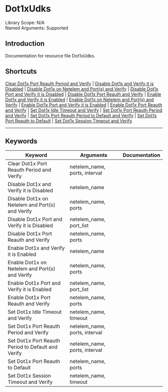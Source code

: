 # Dot1xUdks
Library Scope: N/A<br>
Named Arguments: Supported

## Introduction
Documentation for resource file Dot1xUdks.

## Shortcuts
[Clear Dot1x Port Reauth Period and Verify](#Clear_Dot1x_Port_Reauth_Period_and_Verify) | [Disable Dot1x and Verify it is Disabled](#Disable_Dot1x_and_Verify_it_is_Disabled) | [Disable Dot1x on Netelem and Port(s) and Verify](#Disable_Dot1x_on_Netelem_and_Port(s)_and_Verify) | [Disable Dot1x Port and Verify it is Disabled](#Disable_Dot1x_Port_and_Verify_it_is_Disabled) | [Disable Dot1x Port Reauth and Verify](#Disable_Dot1x_Port_Reauth_and_Verify) | [Enable Dot1x and Verify it is Enabled](#Enable_Dot1x_and_Verify_it_is_Enabled) | [Enable Dot1x on Netelem and Port(s) and Verify](#Enable_Dot1x_on_Netelem_and_Port(s)_and_Verify) | [Enable Dot1x Port and Verify it is Enabled](#Enable_Dot1x_Port_and_Verify_it_is_Enabled) | [Enable Dot1x Port Reauth and Verify](#Enable_Dot1x_Port_Reauth_and_Verify) | [Set Dot1x Idle Timeout and Verify](#Set_Dot1x_Idle_Timeout_and_Verify) | [Set Dot1x Port Reauth Period and Verify](#Set_Dot1x_Port_Reauth_Period_and_Verify) | [Set Dot1x Port Reauth Period to Default and Verify](#Set_Dot1x_Port_Reauth_Period_to_Default_and_Verify) | [Set Dot1x Port Reauth to Default](#Set_Dot1x_Port_Reauth_to_Default) | [Set Dot1x Session Timeout and Verify](#Set_Dot1x_Session_Timeout_and_Verify)
***

## Keywords
| Keyword | Arguments | Documentation |
|---------|-----------|---------------|
| <a name="Clear_Dot1x_Port_Reauth_Period_and_Verify"></a>Clear Dot1x Port Reauth Period and Verify | netelem_name, ports, interval |  |
| <a name="Disable_Dot1x_and_Verify_it_is_Disabled"></a>Disable Dot1x and Verify it is Disabled | netelem_name |  |
| <a name="Disable_Dot1x_on_Netelem_and_Port(s)_and_Verify"></a>Disable Dot1x on Netelem and Port(s) and Verify | netelem_name, ports |  |
| <a name="Disable_Dot1x_Port_and_Verify_it_is_Disabled"></a>Disable Dot1x Port and Verify it is Disabled | netelem_name, port_list |  |
| <a name="Disable_Dot1x_Port_Reauth_and_Verify"></a>Disable Dot1x Port Reauth and Verify | netelem_name, ports |  |
| <a name="Enable_Dot1x_and_Verify_it_is_Enabled"></a>Enable Dot1x and Verify it is Enabled | netelem_name |  |
| <a name="Enable_Dot1x_on_Netelem_and_Port(s)_and_Verify"></a>Enable Dot1x on Netelem and Port(s) and Verify | netelem_name, ports |  |
| <a name="Enable_Dot1x_Port_and_Verify_it_is_Enabled"></a>Enable Dot1x Port and Verify it is Enabled | netelem_name, port_list |  |
| <a name="Enable_Dot1x_Port_Reauth_and_Verify"></a>Enable Dot1x Port Reauth and Verify | netelem_name, ports |  |
| <a name="Set_Dot1x_Idle_Timeout_and_Verify"></a>Set Dot1x Idle Timeout and Verify | netelem_name, timeout |  |
| <a name="Set_Dot1x_Port_Reauth_Period_and_Verify"></a>Set Dot1x Port Reauth Period and Verify | netelem_name, ports, interval |  |
| <a name="Set_Dot1x_Port_Reauth_Period_to_Default_and_Verify"></a>Set Dot1x Port Reauth Period to Default and Verify | netelem_name, ports, interval |  |
| <a name="Set_Dot1x_Port_Reauth_to_Default"></a>Set Dot1x Port Reauth to Default | netelem_name, ports |  |
| <a name="Set_Dot1x_Session_Timeout_and_Verify"></a>Set Dot1x Session Timeout and Verify | netelem_name, timeout |  |
